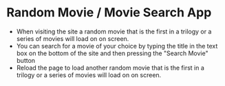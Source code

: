 # Random Movie / Movie Search App
* When visiting the site a random movie that is the first in a trilogy or a series of movies will load on on screen. 
* You can search for a movie of your choice by typing the title in the text box on the bottom of the site and then pressing the "Search Movie" button 
* Reload the page to load another random movie that is the first in a trilogy or a series of movies will load on on screen.
